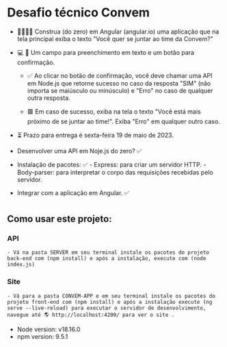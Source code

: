 # Desafio técnico Convem

-   👷🏻‍♀️🚧 Construa (do zero) em Angular (angular.io) uma aplicação que na tela principal exiba o texto "Você quer se juntar ao time da Convem?"
-   💻 🔘 Um campo para preenchimento em texto e um botão para confirmação.

    -   ✅ Ao clicar no botão de confirmação, você deve chamar uma API em Node.js que retorne sucesso no caso da resposta "SIM" (não importa se maiúsculo ou minúsculo) e "Erro" no caso de qualquer outra resposta.

    -   🟥 Em caso de sucesso, exiba na tela o texto "Você está mais próximo de se juntar ao time!". Exiba "Erro" em qualquer outro caso.

-   ⏳ Prazo para entrega é sexta-feira 19 de maio de 2023.

-   Desenvolver uma API em Noje.js do zero? ✅
-   Instalação de pacotes: ✅ - Express: para criar um servidor HTTP. - Body-parser: para interpretar o corpo das requisições recebidas pelo servidor.
-   Integrar com a aplicação em Angular. ✅

#

## Como usar este projeto:

### API

    - Vá na pasta SERVER em seu terminal instale os pacotes do projeto back-end com (npm install) e após a instalação, execute com (node index.js)

### Site

    - Vá para a pasta CONVEM-APP e em seu terminal instale os pacotes do projeto front-end com (npm install) e após a instalação execute (ng serve --live-reload) para executar o servidor de desenvolvimento, navegue até 🌎 http://localhost:4200/ para ver o site .

-   Node version: v18.16.0
-   npm version: 9.5.1
